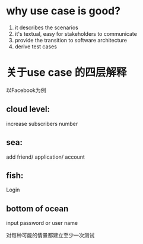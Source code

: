 # why use case is good?

1. it describes the scenarios
2. it's textual, easy for stakeholders to communicate
3. provide the transition to software architecture
4. derive test cases

# 关于use case 的四层解释

以Facebook为例

## cloud level: 

increase subscribers number

## sea: 

add friend/ application/ account 

## fish:

Login

## bottom of ocean

input password or user name

对每种可能的情景都建立至少一次测试

